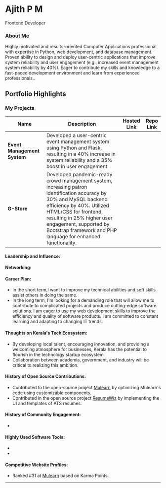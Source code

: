 # Ajith P M
Frontend Developer 

### About Me

> 
Highly motivated and results-oriented Computer Applications professional with expertise in Python, web development, and database management. Proven ability to design and deploy user-centric applications that improve system reliability and user engagement (e.g., increased event management system reliability by 40%). Eager to contribute my skills and knowledge to a fast-paced development environment and learn from experienced professionals..

## Portfolio Highlights

### My Projects

| Name                | Description                                                               | Hosted Link                              | Repo Link                                                      |
|---------------------|---------------------------------------------------------------------------|------------------------------------------|----------------------------------------------------------------|
| **Event Management System**  | Developed a user-centric event management system using Python and Flask, resulting in a 40% increase in system reliability and a 35% boost in user engagement.
| **G-Store**  | Developed pandemic-ready crowd management system, increasing patron identification accuracy by 30% and MySQL backend efficiency by 40%. Utilized HTML/CSS for frontend, resulting in 25% higher user engagement, supported by Bootstrap framework and PHP language for enhanced functionality. |

#### Leadership and Influence:


#### Networking:


#### Career Plan:

- In the short term,I want to improve my technical abilities and soft skills assist others in doing the same.
- In the long term, I'm looking for a demanding role that will allow me to contribute to complicated projects and produce cutting-edge software solutions. I am eager to use my web development skills to improve the efficiency and quality of software products. I am committed to constant learning and adapting to changing IT trends.

#### Thoughts on Kerala's Tech Ecosystem:

- By developing local talent, encouraging innovation, and providing a welcoming atmosphere for businesses, Kerala has the potential to flourish in the technology startup ecosystem
- Collaboration between academia, government, and industry will be critical to realizing this ambition.

#### History of Open Source Contributions:

- Contributed to the open-source project [Mulearn](https://github.com/gtech-mulearn/mulearn) by optimizing Mulearn's code using customizable components.
- Contributed in the open source project [ResumeWiz](https://github.com/SynthCod3/ResumeWiz) by implementing the UI and templates of ATS resumes.

#### History of Community Engagement:

- 

<!-- #### Highly Visible Technical Content:

- Highlight any highly visible technical blog posts, articles, or video series you have created. -->

#### Highly Used Software Tools:

-
-


#### Competitive Website Profiles:

- Ranked #31 at [Mulearn](https://app.mulearn.org/profile/ajithpm-2@mulearn) based on Karma Points.
---
